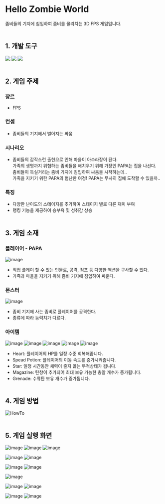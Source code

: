 # Hello Zombie World
좀비들의 기지에 침입하여 좀비를 물리치는 3D FPS 게임입니다.
<br><br>

## 1. 개발 도구
<img src="https://img.shields.io/badge/Unity-000000?style=flat-square&logo=Unity&logoColor=white"/></a>
<img src="https://img.shields.io/badge/C%23-680E7F?style=flat-square&logo=Csharp&logoColor=white"/></a>
<img src="https://img.shields.io/badge/Adobe Photoshop-31A8FF?style=flat-square&logo=AdobePhotoshop&logoColor=white"/></a>
<br><br>

## 2. 게임 주제
### 장르
  - FPS
### 컨셉
  - 좀비들의 기지에서 벌어지는 싸움
### 시나리오
  - 좀비들의 갑작스런 출현으로 인해 마을이 아수라장이 된다.<br>
  가족의 생명까지 위협하는 좀비들을 해치우기 위해 가장인 PAPA는 집을 나선다. 	<br>
  좀비들이 득실거리는 좀비 기지에 침입하여 싸움을 시작하는데..<br>
  가족을 지키기 위한 PAPA의 험난한 여정! PAPA는 무사히 집에 도착할 수 있을까..<br>
### 특징
  - 다양한 난이도의 스테이지를 추가하여 스테이지 별로 다른 재미 부여
  - 랭킹 기능을 제공하여 승부욕 및 성취감 상승<br><br>

## 3. 게임 소재
### 플레이어 - PAPA
![image](https://user-images.githubusercontent.com/65672148/162566765-70635c35-b0aa-46bf-b999-e8ab3b70179c.png)
  - 직접 플레이 할 수 있는 인물로, 공격, 점프 등 다양한 액션을 구사할 수 있다.
  - 가족과 마을을 지키기 위해 좀비 기지에 침입하여 싸운다.
### 몬스터
![image](https://user-images.githubusercontent.com/65672148/162566785-385d84d8-155e-4e6b-9388-4cd3d83a901b.png)
  - 좀비 기지에 사는 좀비로 플레이어를 공격한다.
  - 종류에 따라 능력치가 다르다.
### 아이템
![image](https://user-images.githubusercontent.com/65672148/163174699-fffd0a91-e421-4696-a6d4-9a19deec8414.png)
![image](https://user-images.githubusercontent.com/65672148/163174714-6dbb2637-46cb-4bf9-bfae-d9b469e3b7b1.png)
![image](https://user-images.githubusercontent.com/65672148/163174805-2ca7d9d9-c93c-4ac7-9353-9f1d62082878.png)
![image](https://user-images.githubusercontent.com/65672148/163174851-c378e9dc-cfe9-44e3-aa54-2f093a398543.png)
![image](https://user-images.githubusercontent.com/65672148/163174885-850cd1fd-93fc-41b1-adc9-96a192246109.png)
  - Heart: 플레이어의 HP를 일정 수준 회복해줍니다.
  - Spead Potion: 플레이어의 이동 속도를 증가시켜줍니다.
  - Star: 일정 시간동안 체력이 줄지 않는 무적상태가 됩니다.
  - Magazine: 탄창이 추가되어 최대 보유 가능한 총알 개수가 증가됩니다.
  - Grenade: 수류탄 보유 개수가 증가됩니다.
<br><br>

## 4. 게임 방법
![HowTo](https://user-images.githubusercontent.com/65672148/162566843-002863bc-b665-4f31-a558-8902a06ab77d.png)
<br><br>

## 5. 게임 실행 화면
![image](https://user-images.githubusercontent.com/65672148/162566877-b460ccdc-90d7-47cd-9df1-13a2e724c4b1.png)
![image](https://user-images.githubusercontent.com/65672148/162566880-c2224277-36fa-441a-95d4-165b9ba2f5e7.png)
![image](https://user-images.githubusercontent.com/65672148/162566885-47d3f676-3c8d-43da-b29d-aeafac22dd78.png)

![image](https://user-images.githubusercontent.com/65672148/162566893-aafec67f-2951-45f7-9d53-c3be33c18b79.png)
![image](https://user-images.githubusercontent.com/65672148/162566898-cca28161-8401-4892-924b-ba25234e9e4b.png)

![image](https://user-images.githubusercontent.com/65672148/162566967-72cf8bb5-e004-4baf-a348-1f4d19b90e36.png)
![image](https://user-images.githubusercontent.com/65672148/162567009-7b3c4248-0172-4b52-9d3a-16f42ed1f98e.png)

![image](https://user-images.githubusercontent.com/65672148/162566903-3d1fa7bd-0917-4547-9e66-d80b43bd8f1b.png)

![image](https://user-images.githubusercontent.com/65672148/163175445-4f48d962-a520-4df2-8064-901d8baf01dc.png)
![image](https://user-images.githubusercontent.com/65672148/163175480-d3da63fd-bdf8-427a-abd4-cd669cb22e67.png)

![image](https://user-images.githubusercontent.com/65672148/163175828-6292137d-8d56-4711-be40-234574c7925e.png)
![image](https://user-images.githubusercontent.com/65672148/163175846-fa97601c-8ff0-4dab-a0a9-ae89acbf2754.png)

<br>

